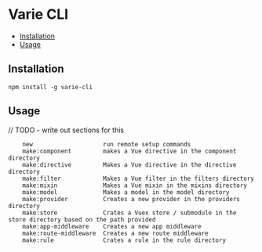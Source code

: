 # Varie CLI

- [Installation](#installation)
- [Usage](#usage)

<a name="installation"></a>

## Installation

`npm install -g varie-cli`

<a name="usage"></a>

## Usage

// TODO - write out sections for this

```text
    new                    run remote setup commands
    make:component         makes a Vue directive in the component directory
    make:directive         Makes a Vue directive in the directive directory
    make:filter            Makes a Vue filter in the filters directory
    make:mixin             Makes a Vue mixin in the mixins directory
    make:model             Makes a model in the model directory
    make:provider          Creates a new provider in the providers directory
    make:store             Crates a Vuex store / submodule in the store directory based on the path provided
    make:app-middleware    Creates a new app middleware
    make:route-middleware  Creates a new route middleware
    make:rule              Crates a rule in the rule directory
```
